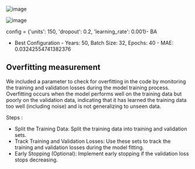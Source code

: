 ![image](https://github.com/user-attachments/assets/336b3903-6dc9-4fd6-a993-285c3118e8a3)

![image](https://github.com/user-attachments/assets/cfe1150b-30cd-4f97-babb-2f8ac0350b3e)

config = {'units': 150, 'dropout': 0.2, 'learning_rate': 0.001}- BA
- Best Configuration - Years: 50, Batch Size: 32, Epochs: 40 - MAE: 0.03242554741382376

## Overfitting measurement

We included a parameter to check for overfitting in the code by monitoring the training and validation losses during the model training process. Overfitting occurs when the model performs well on the training data but poorly on the validation data, indicating that it has learned the training data too well (including noise) and is not generalizing to unseen data.

Steps :

- Split the Training Data: Split the training data into training and validation sets.
- Track Training and Validation Losses: Use these sets to track the training and validation losses during the model fitting.
- Early Stopping (Optional): Implement early stopping if the validation loss stops decreasing.
